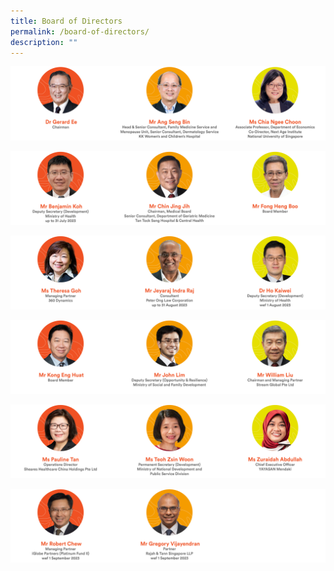 ```yaml
---
title: Board of Directors
permalink: /board-of-directors/
description: ""
---
```

![](/images/aic_our%20leadership_2023_1-3.png)

![](/images/aic_our%20leadership_2023_2.png)

![](/images/aic_our%20leadership_2023_3.png)

![](/images/aic_our%20leadership_2023_1-3%20copy%204.png)

![](/images/aic_our%20leadership_2023_1-3%20copy%205.png)

![](/images/aic_our%20leadership_2023_1-3%20copy%206.png)